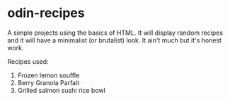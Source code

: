 # odin-recipes

A simple projects using the basics of HTML. 
It will display random recipes and it will have a minimalist (or brutalist) look.
It ain't much but it's honest work.

Recipes used:

1. Frozen lemon souffle
2. Berry Granola Parfait
3. Grilled salmon sushi rice bowl
